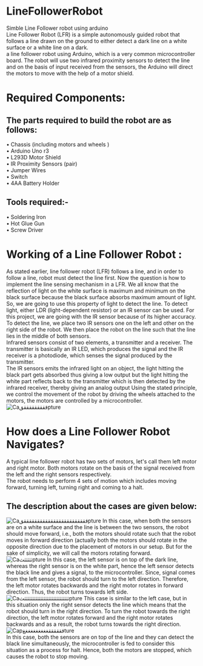 # LineFollowerRobot
Simble Line Follower robot using arduino  
Line Follower Robot (LFR) is a simple autonomously guided robot that follows a line drawn on the ground to either detect a dark line on a white surface or a white line on a dark.      
a line follower robot using Arduino, which is a very common microcontroller board. The robot will use two infrared proximity sensors to detect the line and on the basis of input received from the sensors, the Arduino will direct the motors to move with the help of a motor shield.  
# Required Components:
## The parts required to build the robot are as follows:  
• Chassis (including motors and wheels )  
• Arduino Uno r3    
• L293D Motor Shield  
• IR Proximity Sensors (pair)  
• Jumper Wires    
• Switch  
• 4AA Battery Holder    
## Tools required:-  
• Soldering Iron  
• Hot Glue Gun  
• Screw Driver  
# Working of a Line Follower Robot :  
As stated earlier, line follower robot (LFR) follows a line, and in order to follow a line, robot must detect the line first. Now the question is how to implement the line sensing mechanism in a LFR. We all know that the reflection of light on the white surface is maximum and minimum on the black surface because the black surface absorbs maximum amount of light. So, we are going to use this property of light to detect the line. To detect light, either LDR (light-dependent resistor) or an IR sensor can be used. For this project, we are going with the IR sensor because of its higher accuracy. To detect the line, we place two IR sensors one on the left and other on the right side of the robot. We then place the robot on the line such that the line lies in the middle of both sensors.  
Infrared sensors consist of two elements, a transmitter and a receiver. The transmitter is basically an IR LED, which produces the signal and the IR receiver is a photodiode, which senses the signal produced by the transmitter.  
The IR sensors emits the infrared light on an object, the light hitting the black part gets absorbed thus giving a low output but the light hitting the white part reflects back to the transmitter which is then detected by the infrared receiver, thereby giving an analog output Using the stated principle, we control the movement of the robot by driving the wheels attached to the motors, the motors are controlled by a microcontroller.  
![Caققققققققققpture](https://user-images.githubusercontent.com/112608294/189407974-349865ac-573c-42d3-af12-9977a638b35d.PNG)  
# How does a Line Follower Robot Navigates?
A typical line follower robot has two sets of motors, let's call them left motor and right motor. Both motors rotate on the basis of the signal received from the left and the right sensors respectively.   
The robot needs to perform 4 sets of motion which includes moving forward, turning left, turning right and coming to a halt. 
## The description about the cases are given below:  
![Caقققققققققققققققققققققققققpture](https://user-images.githubusercontent.com/112608294/189408437-111b6fd8-abbc-47dc-ae30-69588d16125e.PNG)
In this case, when both the sensors are on a white surface and the line is between the two sensors, the robot should move forward, i.e., both the motors should rotate such that the robot moves in forward direction (actually both the motors should rotate in the opposite direction due to the placement of motors in our 
setup. But for the sake of simplicity, we will call the motors rotating forward.  
![Caثثثثثثpture](https://user-images.githubusercontent.com/112608294/189408742-1d165dd0-73a1-47d7-b8e1-2e1c8e3e00ee.PNG)
In this case, the left sensor is on top of the dark line, whereas the right sensor is on the white part, hence the left sensor detects the 
black line and gives a signal, to the microcontroller. Since, signal comes from the left sensor, the robot should turn to the left direction. Therefore, the left motor rotates backwards and the right motor rotates in forward direction. Thus, the robot turns towards left side.  
![Caثثثثثثثثثثثثثثثثثثثثثثثثثثثثثpture](https://user-images.githubusercontent.com/112608294/189408913-d1705973-373d-4edc-85bb-7138e7243574.PNG)
This case is similar to the left case, but in this situation only the right sensor detects the line which means that the robot should turn in the right direction. To turn the robot towards the right direction, the left motor rotates forward and the right motor rotates backwards and as a result, the robot turns towards the right 
direction.  
![Capققققققغغغغغغغغغغture](https://user-images.githubusercontent.com/112608294/189409020-8904062a-15e6-4b6e-9eb6-00ccf1a218ab.PNG)  
In this case, both the sensors are on top of the line and they can detect the black line simultaneously, the microcontroller is fed to consider this situation as a process for halt. Hence, both the motors are stopped, which causes the robot to stop moving.





